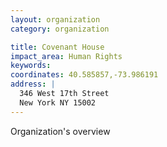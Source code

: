 ```yaml
---
layout: organization
category: organization

title: Covenant House
impact_area: Human Rights
keywords: 
coordinates: 40.585857,-73.986191
address: |
  346 West 17th Street
  New York NY 15002
---
```

Organization's overview
